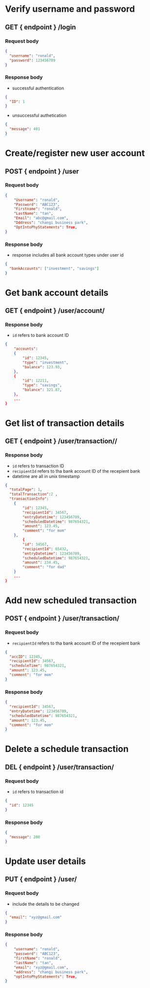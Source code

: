 # Verify username and password

## GET { endpoint } /login

### Request body

```json
{
  "username": "ronald",
  "password": 123456789
}
```

### Response body

- successful authentication

```json
{
  "ID": 1
}
```

- unsuccessful authetication

```json
{
  "message": 401
}
```

# Create/register new user account

## POST { endpoint } /user

### Request body

```json
{
    "Username": "ronald",
    "Password": "ABC123",
    "Firstname": "ronald",
    "LastName": "tan",
    "Email": "abc@gmail.com",
    "Dddress": "changi business park",
    "OptIntoPhyStatements": True,
}
```

### Response body

- response includes all bank account types under user id

```json
{
  "bankAccounts": ["investment", "savings"]
}
```

# Get bank account details

## GET { endpoint } /user/account/<accountID>

### Response body

- `id` refers to bank account ID

```json
{
    "accounts":
    {
        "id": 12345,
        "type": "investment",
        "balance": 123.93,
    },
    {
        "id": 12211,
        "type": "savings",
        "balance": 321.87,
    },
    ...
}
```

# Get list of transaction details

## GET { endpoint } /user/transaction/<accountID>/<page>

### Response body

- `id` refers to transaction ID
- `recipientId` refers to tha bank account ID of the recepient bank
- datetime are all in unix timestamp

```json
{
  "totalPage": 1,
  "totalTransaction":2 ,
  "transactionInfo":
    {
        "id": 12345,
        "recipientId": 34567,
        "entryDatetime": 123456789,
        "scheduledDatetime": 987654321,
        "amount": 123.45,
        "comment": "for mom"
    },
        {
        "id": 34567,
        "recipientId": 65432,
        "entryDatetime": 123456789,
        "scheduledDatetime": 987654321,
        "amount": 234.45,
        "comment": "for dad"
    }
    ...
}
```

# Add new scheduled transaction

## POST { endpoint } /user/transaction/<accountID>

### Request body

- `recipientId` refers to tha bank account ID of the recepient bank

```json
{
  "accID": 12345,
  "recipientId": 34567,
  "scheduleTime": 987654321,
  "amount": 123.45,
  "comment": "for mom"
}
```

### Response body

```json
{
  "recipientId": 34567,
  "entryDatetime": 123456789,
  "scheduledDatetime": 987654321,
  "amount": 123.45,
  "comment": "for mom"
}
```

# Delete a schedule transaction

## DEL { endpoint } /user/transaction/<accountID>

### Request body

- `id` refers to transaction id

```json
{
  "id": 12345
}
```

### Response body

```json
{
  "message": 200
}
```

# Update user details

## PUT { endpoint } /user/<accountID>

### Request body

- include the details to be changed

```json
{
  "email": "xyz@gmail.com"
}
```

### Response body

```json
{
    "username": "ronald",
    "password": "ABC123",
    "firstName": "ronald",
    "lastName": "tan",
    "email": "xyz@gmail.com",
    "address": "changi business park",
    "optIntoPhyStatements": True,
}
```
